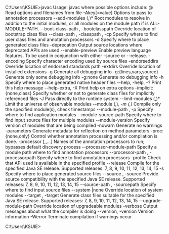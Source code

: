 C:\Users\KSUIE>javac
Usage: javac <options> <source files>
where possible options include:
  @<filename>                  Read options and filenames from file
  -Akey[=value]                Options to pass to annotation processors
  --add-modules <module>(,<module>)*
        Root modules to resolve in addition to the initial modules, or all modules
        on the module path if <module> is ALL-MODULE-PATH.
  --boot-class-path <path>, -bootclasspath <path>
        Override location of bootstrap class files
  --class-path <path>, -classpath <path>, -cp <path>
        Specify where to find user class files and annotation processors
  -d <directory>               Specify where to place generated class files
  -deprecation
        Output source locations where deprecated APIs are used
  --enable-preview
        Enable preview language features. To be used in conjunction with either -source or --release.
  -encoding <encoding>         Specify character encoding used by source files
  -endorseddirs <dirs>         Override location of endorsed standards path
  -extdirs <dirs>              Override location of installed extensions
  -g                           Generate all debugging info
  -g:{lines,vars,source}       Generate only some debugging info
  -g:none                      Generate no debugging info
  -h <directory>
        Specify where to place generated native header files
  --help, -help, -?            Print this help message
  --help-extra, -X             Print help on extra options
  -implicit:{none,class}
        Specify whether or not to generate class files for implicitly referenced files
  -J<flag>                     Pass <flag> directly to the runtime system
  --limit-modules <module>(,<module>)*
        Limit the universe of observable modules
  --module <module>(,<module>)*, -m <module>(,<module>)*
        Compile only the specified module(s), check timestamps
  --module-path <path>, -p <path>
        Specify where to find application modules
  --module-source-path <module-source-path>
        Specify where to find input source files for multiple modules
  --module-version <version>
        Specify version of modules that are being compiled
  -nowarn                      Generate no warnings
  -parameters
        Generate metadata for reflection on method parameters
  -proc:{none,only}
        Control whether annotation processing and/or compilation is done.
  -processor <class1>[,<class2>,<class3>...]
        Names of the annotation processors to run; bypasses default discovery process
  --processor-module-path <path>
        Specify a module path where to find annotation processors
  --processor-path <path>, -processorpath <path>
        Specify where to find annotation processors
  -profile <profile>
        Check that API used is available in the specified profile
  --release <release>
        Compile for the specified Java SE release. Supported releases: 7, 8, 9, 10, 11, 12, 13, 14, 15
  -s <directory>               Specify where to place generated source files
  --source <release>, -source <release>
        Provide source compatibility with the specified Java SE release. Supported releases: 7, 8, 9, 10, 11, 12, 13, 14, 15
  --source-path <path>, -sourcepath <path>
        Specify where to find input source files
  --system <jdk>|none          Override location of system modules
  --target <release>, -target <release>
        Generate class files suitable for the specified Java SE release. Supported releases: 7, 8, 9, 10, 11, 12, 13, 14, 15
  --upgrade-module-path <path>
        Override location of upgradeable modules
  -verbose                     Output messages about what the compiler is doing
  --version, -version          Version information
  -Werror                      Terminate compilation if warnings occur


C:\Users\KSUIE>
